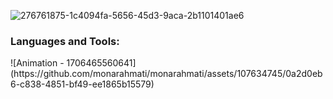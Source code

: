 ![276761875-1c4094fa-5656-45d3-9aca-2b1101401ae6](https://github.com/monarahmati/monarahmati/assets/107634745/ee4df73e-20cf-4837-877f-5eb3421b9225)

<div display="flex" >
   <h3 align="left">Languages and Tools:</h3>
  ![Animation - 1706465560641](https://github.com/monarahmati/monarahmati/assets/107634745/0a2d0eb6-c838-4851-bf49-ee1865b15579)
</div>
